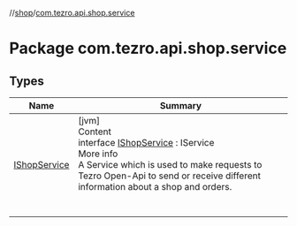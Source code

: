 //[shop](../../index.md)/[com.tezro.api.shop.service](index.md)



# Package com.tezro.api.shop.service  


## Types  
  
|  Name |  Summary | 
|---|---|
| <a name="com.tezro.api.shop.service/IShopService///PointingToDeclaration/"></a>[IShopService](-i-shop-service/index.md)| <a name="com.tezro.api.shop.service/IShopService///PointingToDeclaration/"></a>[jvm]  <br>Content  <br>interface [IShopService](-i-shop-service/index.md) : IService  <br>More info  <br>A Service which is used to make requests to Tezro Open-Api to send or receive different information about a shop and orders.  <br><br><br>|

